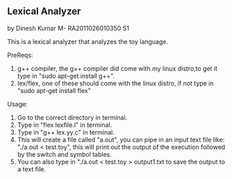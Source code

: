 Lexical Analyzer
----------------

by Dinesh Kumar M- RA2011026010350 S1

This is a lexical analyzer that analyzes the toy language.

PreReqs:

1. g++ compiler, the g++ compiler did come with my linux distro,to get it type in 
"sudo apt-get install g++".
2. lex/flex, one of these should come with the linux distro, if not type in "sudo apt-get install flex"

Usage:

1. Go to the correct directory in terminal.
2. Type in "flex lexfile.l" in terminal.
3. Type in "g++ lex.yy.c" in terminal.
4. This will create a file called "a.out", 
   you can pipe in an input text file like:	
   "./a.out < test.toy", this will print out
	the output of the execution followed by
	the switch and symbol tables.
5. You can also type in "./a.out < test.toy > output1.txt
	to save the output to a text file.
